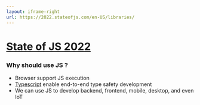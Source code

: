 ```yaml
---
layout: iframe-right
url: https://2022.stateofjs.com/en-US/libraries/
---
```


# [State of JS 2022](https://2022.stateofjs.com/en-US/libraries/)

### Why should use JS ?

- Browser support JS execution
- [Typescript](https://www.typescriptlang.org/docs/handbook/modules/theory.html#module-resolution) enable end-to-end type safety development
- We can use JS to develop backend, frontend, mobile, desktop, and even IoT
